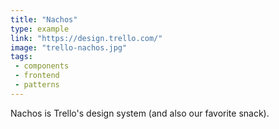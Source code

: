 ```yaml
---
title: "Nachos"
type: example
link: "https://design.trello.com/"
image: "trello-nachos.jpg"
tags:
 - components
 - frontend
 - patterns
---
```


Nachos is Trello's design system (and also our favorite snack).
